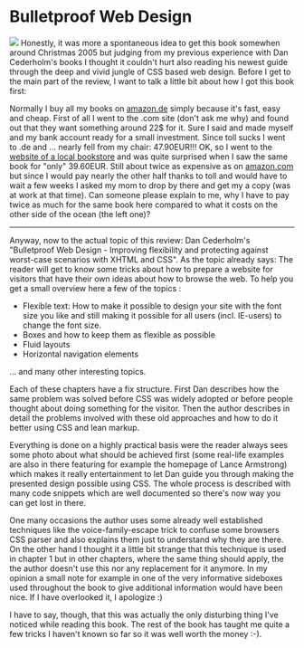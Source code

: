 # Bulletproof Web Design

<img src="http://zerokspot.com/uploads/bulletproofwebdesign.jpg" class="left"/>
Honestly, it was more a spontaneous idea to get this book somewhen around Christmas 2005 but judging from my previous experience with Dan Cederholm's books I thought it couldn't hurt also reading his newest guide through the deep and vivid jungle of CSS based web design. Before I get to the main part of the review, I want to talk a little bit about how I got this book first:

Normally I buy all my books on <a href="http://www.amazon.de">amazon.de</a> simply because it's fast, easy and cheap. First of all I went to the .com site (don't ask me why) and found out that they want something around 22$ for it. Sure I said and made myself and my bank account ready for a small investment. Since toll sucks I went to .de and ... nearly fell from my chair: 47.90EUR!!! OK, so I went to the <a href="http://www.heyn.at/">website of a local bookstore</a> and was quite surprised when I saw the same book for "only" 39.60EUR. Still about twice as expensive as on <a href="http://www.amazon.com/exec/obidos/ASIN/0321346939/simplebits-20/103-0119228-3427816">amazon.com</a> but since I would pay nearly the other half thanks to toll and would have to wait a few weeks I asked my mom to drop by there and get my a copy (was at work at that time). Can someone please explain to me, why I have to pay twice as much for the same book here compared to what it costs on the other side of the ocean (the left one)?

---------------------

Anyway, now to the actual topic of this review: Dan Cederholm's "Bulletproof Web Design - Improving flexibility and protecting against worst-case scenarios with XHTML and CSS". As the topic already says: The reader will get to know some tricks about how to prepare a website for visitors that have their own ideas about how to browse the web. To help you get a small overview here a few of the topics :

<ul>
<li>Flexible text: How to make it possible to design your site with the font size you like and still making it possible for all users (incl. IE-users) to change the font size.</li>
<li>Boxes and how to keep them as flexible as possible</li>
<li>Fluid layouts</li>
<li>Horizontal navigation elements</li>
</ul>

... and many other interesting topics.

Each of these chapters have a fix structure. First Dan describes how the same problem was solved before CSS was widely adopted or before people thought about doing something for the visitor. Then the author describes in detail the problems involved with these old approaches and how to do it better using CSS and lean markup.

Everything is done on a highly practical basis were the reader always sees some photo about what should be achieved first (some real-life examples are also in there featuring for example the homepage of Lance Armstrong) which makes it really entertainment to let Dan guide you through making the presented design possible using CSS. The whole process is described with many code snippets which are well documented so there's now way you can get lost in there.

One many occasions the author uses some already well established techniques like the voice-family-escape trick to confuse some browsers CSS parser and also explains them just to understand why they are there. On the other hand I thought it a little bit strange that this technique is used in chapter 1 but in other chapters, where the same thing should apply, the the author doesn't use this nor any replacement for it anymore. In my opinion a small note for example in one of the very informative sideboxes used throughout the book to give additional information would have been nice. If I have overlooked it, I apologize :)

I have to say, though, that this was actually the only disturbing thing I've noticed while reading this book. The rest of the book has taught me quite a few tricks I haven't known so far so it was well worth the money :-).
